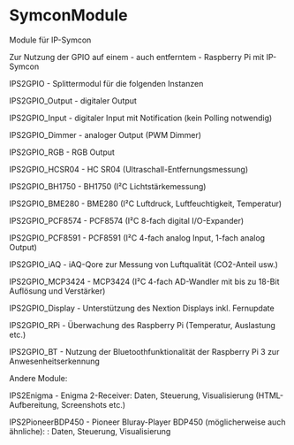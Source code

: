# SymconModule

Module für IP-Symcon

Zur Nutzung der GPIO auf einem - auch entferntem - Raspberry Pi mit IP-Symcon

IPS2GPIO - Splittermodul für die folgenden Instanzen
  
  IPS2GPIO_Output - digitaler Output
  
  IPS2GPIO_Input - digitaler Input mit Notification (kein Polling notwendig)
  
  IPS2GPIO_Dimmer - analoger Output (PWM Dimmer)
  
  IPS2GPIO_RGB - RGB Output
  
  IPS2GPIO_HCSR04 - HC SR04 (Ultraschall-Entfernungsmessung)
  
  IPS2GPIO_BH1750 - BH1750 (I²C Lichtstärkemessung)
  
  IPS2GPIO_BME280 - BME280 (I²C Luftdruck, Luftfeuchtigkeit, Temperatur)
  
  IPS2GPIO_PCF8574 - PCF8574 (I²C 8-fach digital I/O-Expander)
  
  IPS2GPIO_PCF8591 - PCF8591 (I²C 4-fach analog Input, 1-fach analog Output)
  
  IPS2GPIO_iAQ - iAQ-Qore zur Messung von Luftqualität (CO2-Anteil usw.)
  
  IPS2GPIO_MCP3424 - MCP3424 (I²C 4-fach AD-Wandler mit bis zu 18-Bit Auflösung und Verstärker)
  
  IPS2GPIO_Display - Unterstützung des Nextion Displays inkl. Fernupdate
  
  IPS2GPIO_RPi - Überwachung des Raspberry Pi (Temperatur, Auslastung etc.)
  
  IPS2GPIO_BT - Nutzung der Bluetoothfunktionalität der Raspberry Pi 3 zur Anwesenheitserkennung

Andere Module:

IPS2Enigma - Enigma 2-Receiver: Daten, Steuerung, Visualisierung (HTML-Aufbereitung, Screenshots etc.)

IPS2PioneerBDP450 - Pioneer Bluray-Player BDP450 (möglicherweise auch ähnliche): : Daten, Steuerung, Visualisierung
